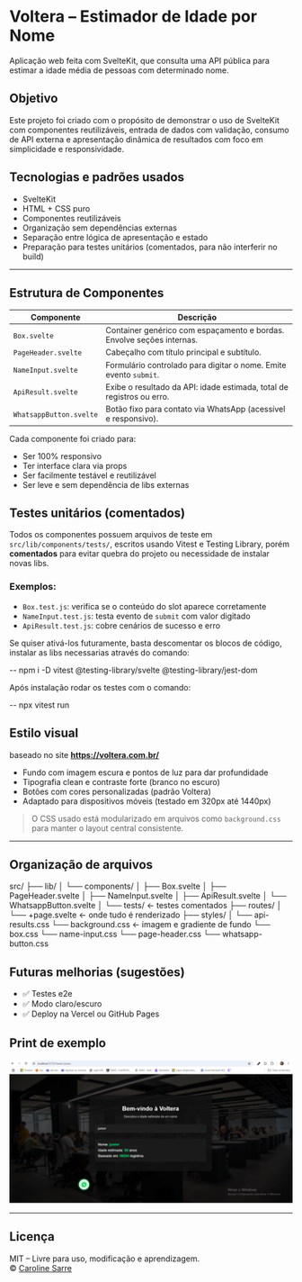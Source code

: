 # Voltera – Estimador de Idade por Nome

Aplicação web feita com SvelteKit, que consulta uma API pública para estimar a idade média de pessoas com determinado nome.

## Objetivo

Este projeto foi criado com o propósito de demonstrar o uso de SvelteKit com componentes reutilizáveis, entrada de dados com validação, consumo de API externa e apresentação dinâmica de resultados com foco em simplicidade e responsividade.

## Tecnologias e padrões usados

- SvelteKit
- HTML + CSS puro
- Componentes reutilizáveis
- Organização sem dependências externas
- Separação entre lógica de apresentação e estado
- Preparação para testes unitários (comentados, para não interferir no build)

---

## Estrutura de Componentes

| Componente             | Descrição                                                                 |
|------------------------|--------------------------------------------------------------------------|
| `Box.svelte`           | Container genérico com espaçamento e bordas. Envolve seções internas.    |
| `PageHeader.svelte`    | Cabeçalho com título principal e subtítulo.                              |
| `NameInput.svelte`     | Formulário controlado para digitar o nome. Emite evento `submit`.        |
| `ApiResult.svelte`     | Exibe o resultado da API: idade estimada, total de registros ou erro.    |
| `WhatsappButton.svelte`| Botão fixo para contato via WhatsApp (acessível e responsivo).           |

Cada componente foi criado para:

- Ser 100% responsivo
- Ter interface clara via props
- Ser facilmente testável e reutilizável
- Ser leve e sem dependência de libs externas

## Testes unitários (comentados)

Todos os componentes possuem arquivos de teste em `src/lib/components/tests/`, escritos usando Vitest e Testing Library, porém **comentados** para evitar quebra do projeto ou necessidade de instalar novas libs.

### Exemplos:
- `Box.test.js`: verifica se o conteúdo do slot aparece corretamente
- `NameInput.test.js`: testa evento de `submit` com valor digitado
- `ApiResult.test.js`: cobre cenários de sucesso e erro

Se quiser ativá-los futuramente, basta descomentar os blocos de código, instalar as libs necessarias através do comando: 

 -- npm i -D vitest @testing-library/svelte @testing-library/jest-dom

Após instalação rodar os testes com o comando:

 -- npx vitest run              


## Estilo visual

baseado no site **https://voltera.com.br/**

- Fundo com imagem escura e pontos de luz para dar profundidade  
- Tipografia clean e contraste forte (branco no escuro)  
- Botões com cores personalizadas (padrão Voltera)  
- Adaptado para dispositivos móveis (testado em 320px até 1440px)

> O CSS usado está modularizado em arquivos como `background.css` para manter o layout central consistente.

---

## Organização de arquivos

src/
├── lib/
│ └── components/
│ ├── Box.svelte
│ ├── PageHeader.svelte
│ ├── NameInput.svelte
│ ├── ApiResult.svelte
│ └── WhatsappButton.svelte
│ └── tests/ ← testes comentados
├── routes/
│ └── +page.svelte ← onde tudo é renderizado
├── styles/
│ └── api-results.css
  └── background.css ← imagem e gradiente de fundo
  └── box.css
  └── name-input.css
  └── page-header.css
  └── whatsapp-button.css


##  Futuras melhorias (sugestões)

- ✅ Testes e2e
- ✅ Modo claro/escuro
- ✅ Deploy na Vercel ou GitHub Pages


## Print de exemplo

![alt text]({EA9D087B-823F-4F40-9373-EFF01021E78B}.png)

---

## Licença

MIT – Livre para uso, modificação e aprendizagem.  
© [Caroline Sarre](https://github.com/CarolineSarre)
